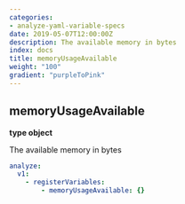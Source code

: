 ```yaml
---
categories:
- analyze-yaml-variable-specs
date: 2019-05-07T12:00:00Z
description: The available memory in bytes
index: docs
title: memoryUsageAvailable
weight: "100"
gradient: "purpleToPink"
---
```


## memoryUsageAvailable

**type object**

The available memory in bytes


```yaml
analyze:
  v1:
    - registerVariables:
        - memoryUsageAvailable: {}
```
